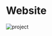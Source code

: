 # Website
![project](https://github.com/parmsang96553/Website/assets/142939916/44a3c7ae-6d4f-456b-a63a-5e240ddb7235)
